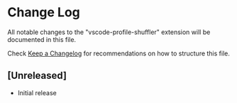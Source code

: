 # Change Log

All notable changes to the "vscode-profile-shuffler" extension will be documented in this file.

Check [Keep a Changelog](http://keepachangelog.com/) for recommendations on how to structure this file.

## [Unreleased]

- Initial release